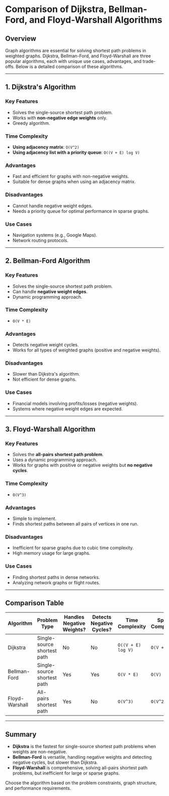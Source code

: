 # Comparison of Dijkstra, Bellman-Ford, and Floyd-Warshall Algorithms

## Overview

Graph algorithms are essential for solving shortest path problems in weighted graphs. Dijkstra, Bellman-Ford, and Floyd-Warshall are three popular algorithms, each with unique use cases, advantages, and trade-offs. Below is a detailed comparison of these algorithms.

---

## 1. **Dijkstra's Algorithm**

### Key Features

- Solves the single-source shortest path problem.
- Works with **non-negative edge weights** only.
- Greedy algorithm.

### Time Complexity

- **Using adjacency matrix**: `O(V^2)`
- **Using adjacency list with a priority queue**: `O((V + E) log V)`

### Advantages

- Fast and efficient for graphs with non-negative weights.
- Suitable for dense graphs when using an adjacency matrix.

### Disadvantages

- Cannot handle negative weight edges.
- Needs a priority queue for optimal performance in sparse graphs.

### Use Cases

- Navigation systems (e.g., Google Maps).
- Network routing protocols.

---

## 2. **Bellman-Ford Algorithm**

### Key Features

- Solves the single-source shortest path problem.
- Can handle **negative weight edges**.
- Dynamic programming approach.

### Time Complexity

- `O(V * E)`

### Advantages

- Detects negative weight cycles.
- Works for all types of weighted graphs (positive and negative weights).

### Disadvantages

- Slower than Dijkstra's algorithm.
- Not efficient for dense graphs.

### Use Cases

- Financial models involving profits/losses (negative weights).
- Systems where negative weight edges are expected.

---

## 3. **Floyd-Warshall Algorithm**

### Key Features

- Solves the **all-pairs shortest path problem**.
- Uses a dynamic programming approach.
- Works for graphs with positive or negative weights but **no negative cycles**.

### Time Complexity

- `O(V^3)`

### Advantages

- Simple to implement.
- Finds shortest paths between all pairs of vertices in one run.

### Disadvantages

- Inefficient for sparse graphs due to cubic time complexity.
- High memory usage for large graphs.

### Use Cases

- Finding shortest paths in dense networks.
- Analyzing network graphs or flight routes.

---

## Comparison Table

| Algorithm      | Problem Type                | Handles Negative Weights? | Detects Negative Cycles? | Time Complexity    | Space Complexity | Use Cases                           |
| -------------- | --------------------------- | ------------------------- | ------------------------ | ------------------ | ---------------- | ----------------------------------- |
| Dijkstra       | Single-source shortest path | No                        | No                       | `O((V + E) log V)` | `O(V + E)`       | Routing, navigation                 |
| Bellman-Ford   | Single-source shortest path | Yes                       | Yes                      | `O(V * E)`         | `O(V)`           | Financial models, general use cases |
| Floyd-Warshall | All-pairs shortest path     | Yes                       | No                       | `O(V^3)`           | `O(V^2)`         | Dense networks, graph analysis      |

---

## Summary

- **Dijkstra** is the fastest for single-source shortest path problems when weights are non-negative.
- **Bellman-Ford** is versatile, handling negative weights and detecting negative cycles, but slower than Dijkstra.
- **Floyd-Warshall** is comprehensive, solving all-pairs shortest path problems, but inefficient for large or sparse graphs.

Choose the algorithm based on the problem constraints, graph structure, and performance requirements.

